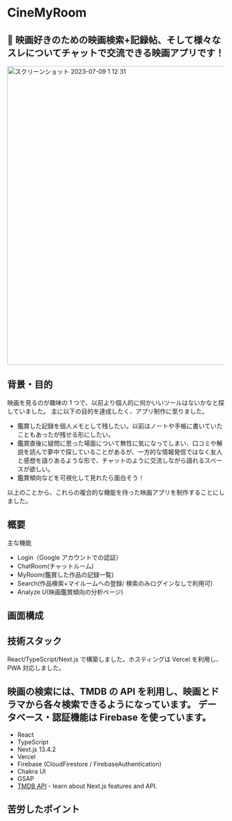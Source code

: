 # CineMyRoom
## 🚀 映画好きのための映画検索+記録帖、そして様々なスレについてチャットで交流できる映画アプリです！
<img width="693" alt="スクリーンショット 2023-07-09 1 12 31" src="https://github.com/mayucoisobe/cine-chat/assets/121940353/408f207f-3b49-4d49-b6aa-aa978a306184">

## 背景・目的

映画を見るのが趣味の 1 つで、以前より個人的に何かいいツールはないかなと探していました。 主に以下の目的を達成したく、アプリ制作に至りました。

- 鑑賞した記録を個人メモとして残したい。以前はノートや手帳に書いていたこともあったが残せる形にしたい。
- 鑑賞直後に疑問に思った場面について無性に気になってしまい、口コミや解説を読んで夢中で探していることがあるが、一方的な情報発信ではなく友人と感想を語りあるような形で、チャットのように交流しながら語れるスペースが欲しい。
- 鑑賞傾向などを可視化して見れたら面白そう！

以上のことから、これらの複合的な機能を持った映画アプリを制作することにしました。

## 概要

主な機能

- Login（Google アカウントでの認証）
- ChatRoom(チャットルーム)
- MyRoom(鑑賞した作品の記録一覧)
- Search(作品検索+マイルームへの登録/ 検索のみログインなしで利用可)
- Analyze U(映画鑑賞傾向の分析ページ)

## 画面構成

## 技術スタック
React/TypeScript/Next.js で構築しました。ホスティングは Vercel を利用し、PWA 対応しました。

映画の検索には、TMDB の API を利用し、映画とドラマから各々検索できるようになっています。 データベース・認証機能は Firebase を使っています。
---
- React
- TypeScript
- Next.js 13.4.2
- Vercel
- Firebase (CloudFirestore / FirebaseAuthentication)
- Chakra UI
- GSAP
- [TMDB API](https://developer.themoviedb.org/docs) - learn about Next.js features and API.

## 苦労したポイント



